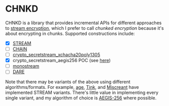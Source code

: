 # CHNKD
CHNKD is a library that provides incremental APIs for different approaches to [stream encryption](https://eprint.iacr.org/2015/189), which I prefer to call *chunked encryption* because it's about encrypting in chunks. Supported constructions include:

- [x] [STREAM](https://eprint.iacr.org/2015/189)
- [ ] [CHAIN](https://eprint.iacr.org/2015/189)
- [ ] [crypto_secretstream_xchacha20poly1305](https://doc.libsodium.org/secret-key_cryptography/secretstream)
- [x] crypto_secretstream_aegis256 POC (see [here](https://github.com/samuel-lucas6/crypto-secretstream-aegis256))
- [ ] [monostream](https://monocypher.org/manual/aead)
- [ ] [DARE](https://github.com/minio/sio)

Note that there may be variants of the above using different algorithms/formats. For example, [age](https://github.com/C2SP/C2SP/blob/main/age.md), [Tink](https://developers.google.com/tink/wire-format#streaming_aead), and [Miscreant](https://github.com/miscreant/meta/wiki/STREAM) have implemented STREAM variants. There's little value in implementing every single variant, and my algorithm of choice is [AEGIS-256](https://datatracker.ietf.org/doc/html/draft-irtf-cfrg-aegis-aead) where possible.
